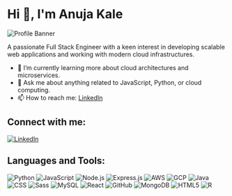 # Hi 👋, I'm Anuja Kale

![Profile Banner](URL_of_your_banner_image)

A passionate Full Stack Engineer with a keen interest in developing scalable web applications and working with modern cloud infrastructures.

- 🌱 I’m currently learning more about cloud architectures and microservices.
- 💬 Ask me about anything related to JavaScript, Python, or cloud computing.
- 📫 How to reach me: [LinkedIn](https://www.linkedin.com/in/anuja-kale-350b061a7/)

## Connect with me:
[![LinkedIn](https://img.shields.io/badge/LinkedIn-anuja--kale-blue)](https://www.linkedin.com/in/anuja-kale-350b061a7/)

## Languages and Tools:
![Python](https://img.shields.io/badge/-Python-3776AB?style=flat-square&logo=python&logoColor=white)
![JavaScript](https://img.shields.io/badge/-JavaScript-F7DF1E?style=flat-square&logo=javascript&logoColor=black)
![Node.js](https://img.shields.io/badge/-Nodejs-43853D?style=flat-square&logo=Node.js&logoColor=white)
![Express.js](https://img.shields.io/badge/-Expressjs-404D59?style=flat-square)
![AWS](https://img.shields.io/badge/-AWS-232F3E?style=flat-square&logo=amazon-aws&logoColor=white)
![GCP](https://img.shields.io/badge/-Google_Cloud-4285F4?style=flat-square&logo=google-cloud&logoColor=white)
![Java](https://img.shields.io/badge/-Java-007396?style=flat-square&logo=java&logoColor=white)
![CSS](https://img.shields.io/badge/-CSS-1572B6?style=flat-square&logo=css3&logoColor=white)
![Sass](https://img.shields.io/badge/-Sass-CC6699?style=flat-square&logo=sass&logoColor=white)
![MySQL](https://img.shields.io/badge/-MySQL-4479A1?style=flat-square&logo=mysql&logoColor=white)
![React](https://img.shields.io/badge/-React-61DAFB?style=flat-square&logo=react&logoColor=black)
![GitHub](https://img.shields.io/badge/-GitHub-181717?style=flat-square&logo=github&logoColor=white)
![MongoDB](https://img.shields.io/badge/-MongoDB-47A248?style=flat-square&logo=mongodb&logoColor=white)
![HTML5](https://img.shields.io/badge/-HTML5-E34F26?style=flat-square&logo=html5&logoColor=white)
![R](https://img.shields.io/badge/-R-276DC3?style=flat-square&logo=r&logoColor=white)

